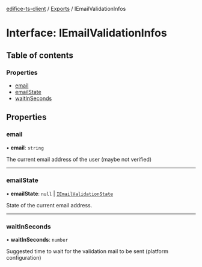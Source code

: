 [edifice-ts-client](../README.md) / [Exports](../modules.md) / IEmailValidationInfos

# Interface: IEmailValidationInfos

## Table of contents

### Properties

- [email](IEmailValidationInfos.md#email)
- [emailState](IEmailValidationInfos.md#emailstate)
- [waitInSeconds](IEmailValidationInfos.md#waitinseconds)

## Properties

### email

• **email**: `string`

The current email address of the user (maybe not verified)

___

### emailState

• **emailState**: ``null`` \| [`IEmailValidationState`](IEmailValidationState.md)

State of the current email address.

___

### waitInSeconds

• **waitInSeconds**: `number`

Suggested time to wait for the validation mail to be sent (platform configuration)
